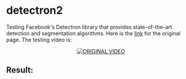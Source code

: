 # detectron2
Testing Facebook's Detectron library that provides state-of-the-art detection and segmentation algorithms. Here is the [link](https://github.com/facebookresearch/detectron2) for the original page. The testing video is:

<div align="center">
  <a href="https://www.youtube.com/watch?v=WIU-79QlKa4"><img src="https://www.youtube.com/watch?v=WIU-79QlKa4" alt="ORIGINAL VIDEO"></a>
</div>

## Result:

